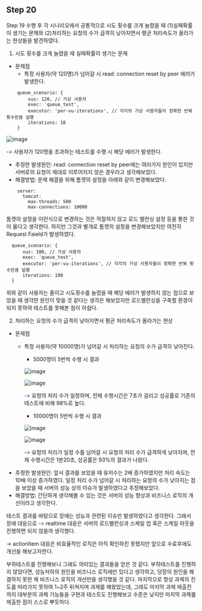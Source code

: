 ## Step 20
Step 19 수행 후 각 시나리오에서 공통적으로 시도 횟수를 크게 늘렸을 때 
(1)실패확률이 생기는 문제와 (2)처리하는 요청의 수가 급격히 낮아지면서 평균 처리속도가 올라가는 현상들을 발견하였다.

 1. 시도 횟수를 크게 늘렸을 때 실패확률이 생기는 문제
  - 문제점
    - 특정 사용자(약 120명)가 넘어갈 시 read: connection reset by peer 에러가 발생한다.
   ```
       queue_scenario: {
           vus: 120, // 가상 사용자
           exec: 'queue_test',
           executor: 'per-vu-iterations', // 각각의 가상 사용자들이 정확한 반복 횟수만큼 실행
           iterations: 10
       }
   ```     
     
  ![image](https://github.com/user-attachments/assets/53bfbe55-6f63-4a84-ae25-23375ad1982a)
     
   -> 사용자가 120명을 초과하는 테스트를 수행 시 해당 에러가 발생한다.    
  - 추정한 발생원인: read: connection reset by peer에는 여러가지 원인이 있지만 서버로의 요청이 제대로 이루어지지 않은 경우라고 
  생각해보았다. 
  - 해결방법: 문제 해결을 위해 톰캣의 설정을 아래와 같이 변경해보았다. 
   ```
       server:
         tomcat:
           max-threads: 500
           max-connections: 10000
   ```   
   톰캣의 설정을 이런식으로 변경하는 것은 적절하지 않고 로드 밸런싱 설정 등을 통한 것이 옳다고 생각한다.
   하지만 그것과 별개로 톰캣의 설정을 변경해보았지만 여전히 Request Faield가 발생하였다.  
   ```
     queue_scenario: {
         vus: 100, // 가상 사용자
         exec: 'queue_test',
         executor: 'per-vu-iterations', // 각각의 가상 사용자들이 정확한 반복 횟수만큼 실행
         iterations: 100
     }
   ```   
   위와 같이 사용자는 줄이고 시도횟수를 늘렸을 때 해당 에러가 발생하지 않는 점으로 보았을 때 생각한 원인이 맞을 것 같다는 생각은 해보았지만
   로드밸런싱을 구축할 환경이 되지 못하여 테스트를 못해본 점이 아쉽다.

 2. 처리하는 요청의 수가 급격히 낮아지면서 평균 처리속도가 올라가는 현상
  - 문제점
    - 특정 사용자(약 10000명)가 넘어갈 시 처리하는 요청의 수가 급격히 낮아진다.
      - 5000명이 5번씩 수행 시 결과
     
      ![image](https://github.com/user-attachments/assets/4813c433-9d8d-41e6-9ceb-0b066a29e902)

      ![image](https://github.com/user-attachments/assets/43f760df-3c8c-418a-9877-32fccb23e7ff)

      -> 요청의 처리 수가 일정하며, 전체 수행시간은 7초가 걸리고 성공률로 기존의 테스트에 비해 98%로 높다.
      - 10000명이 5번씩 수행 시 결과

      ![image](https://github.com/user-attachments/assets/6b5cac1a-59ca-4f5a-b008-da3fa638bf46)

      ![image](https://github.com/user-attachments/assets/4e341756-153f-4203-914b-338745da56b8)

      -> 요청의 처리가 일정 수를 넘어갈 시 요청의 처리 수가 급격하게 낮아지며, 전체 수행시간은 1분20초, 성공률은 93%의 결과가 나왔다.  
  - 추정한 발생원인: 앞서 결과를 보았을 때 유저수는 2배 증가하였지만 처리 속도는 10배 이상 증가하였다.
      일정 처리 수가 넘어갈 시 처리하는 요청의 수가 낮아지는 점을 보았을 때 서버의 성능 상의 이슈가 발생하였다고 추정해보았다.
  - 해결방법: 간단하게 생각해볼 수 있는 것은 서버의 성능 향상과 비즈니스 로직의 개선이라고 생각한다.


테스트 결과를 바탕으로 장애는 성능과 관련된 이슈만 발생하였다고 생각한다.
그래서 장애 대응으로
-> realtime 대응은 서버의 로드밸런싱과 스케일 업 혹은 스케일 아웃을 진행하면 되지 않을까 생각했다.   

-> actionItem 대응은 비효율적인 로직은 아직 확인하진 못했지만 앞으로 수료후에도 개선을 해보고자한다.

부하테스트를 진행해보니 그래도 의미있는 결과들을 얻은 것 같다. 부하테스트를 진행하지 않았다면, 성능저하의 원인을 비즈니스 로직에만 있다고 생각하고,
당장의 원인을 해결하지 못한 채 비즈니스 로직의 개선만을 생각했을 것 같다.
마지막으로 항상 과제의 진도를 따라가지 못하여 1~2주 뒤쳐지며 과제를 해왔었는데, 그래도 마지막 과제 제출전까지 대부분의 과제 기능들을 구현과 테스트도 진행해보고 수준은 낮지만 마지막 과제를 제출한 점이 스스로 뿌듯하다.

